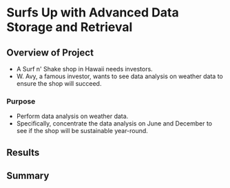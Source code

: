 # Surfs Up with Advanced Data Storage and Retrieval 

## Overview of Project

* A Surf n' Shake shop in Hawaii needs investors.
* W. Avy, a famous investor, wants to see data analysis on weather data to ensure the shop will succeed.

### Purpose

* Perform data analysis on weather data.
* Specifically, concentrate the data analysis on June and December to see if the shop will be sustainable year-round. 

## Results



## Summary 